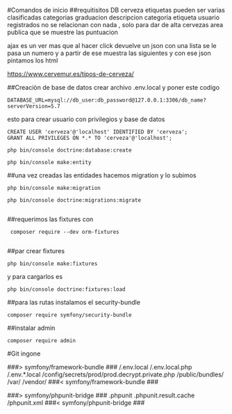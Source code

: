 #Comandos de inicio
##requitisitos DB
cerveza
    etiquetas pueden ser varias
    clasificadas categorias 
    graduacion 
    descripcion
categoria
etiqueta
usuario registrados no se relacionan con nada , solo para dar de alta cervezas
 area publica que se muestre las puntuacion

ajax es un ver mas que al hacer click devuelve un json con una lista
se le pasa un numero  y a partir de ese muestra las siguientes 
y con ese json pintamos los html 


https://www.cervemur.es/tipos-de-cerveza/

##Creaciòn de base de datos
crear archivo .env.local y poner este codigo
```
DATABASE_URL=mysql://db_user:db_password@127.0.0.1:3306/db_name?serverVersion=5.7
```
esto para crear usuario con privilegios y base de datos 
```
CREATE USER 'cerveza'@'localhost' IDENTIFIED BY 'cerveza';
GRANT ALL PRIVILEGES ON *.* TO 'cerveza'@'localhost';

php bin/console doctrine:database:create

php bin/console make:entity

```
##una vez creadas las entidades hacemos migration y lo subimos
```
php bin/console make:migration

php bin/console doctrine:migrations:migrate


```
##requerimos las fixtures con 
```
 composer require --dev orm-fixtures


```
##par crear fixtures 
```
php bin/console make:fixtures
```
y para cargarlos es
```
php bin/console doctrine:fixtures:load
``` 
##para las rutas instalamos el security-bundle
```
composer require symfony/security-bundle
```

##instalar admin
```
composer require admin
```

#Git ingone

###> symfony/framework-bundle ###
/.env.local
/.env.local.php
/.env.*.local
/config/secrets/prod/prod.decrypt.private.php
/public/bundles/
/var/
/vendor/
###< symfony/framework-bundle ###

###> symfony/phpunit-bridge ###
.phpunit
.phpunit.result.cache
/phpunit.xml
###< symfony/phpunit-bridge ###